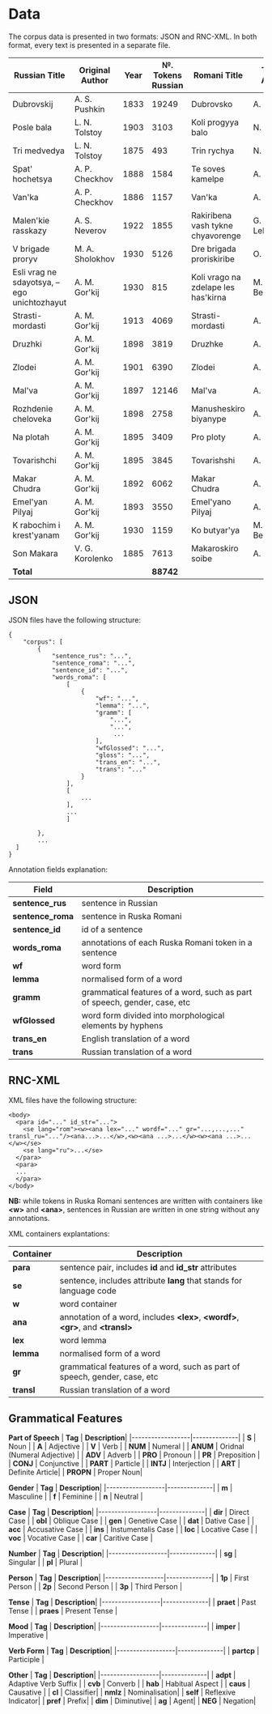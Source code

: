 # Data

The corpus data is presented in two formats: JSON and RNC-XML. In both format, every text is presented in a separate file.

| Russian Title          | Original Author     | Year | №. Tokens Russian | Romani Title              | Transl. Author | Transl. Year | №. Tokens Romani | JSON-file | RNC-XML-file |
|------------------------|---------------------|------|-------------------|---------------------------|----------------|--------------|------------------|-----------|--------------|
| Dubrovskij             | A. S. Pushkin      | 1833 | 19249             | Dubrovsko                 | A. Svetlovo    | 1936         | 19957            | `dubrovsky.json`          |      `dubrovsky.xml`        |
| Posle bala             | L. N. Tolstoy       | 1903 | 3103              | Koli progyya balo         | N. Pankovo     | 1936         | 2764             |`posle_bala.json`           |    `posle_bala.xml`           |
| Tri medvedya           |    L. N. Tolstoy                 | 1875 | 493               | Trin rychya               |  N. Pankovo               | 1937         | 497              | `tri_med.json`          |  `tri_med.xml`             |
| Spat' hochetsya        | A. P. Checkhov      | 1888 | 1584              | Te soves kamelpe          | A. Svetlovo    | 1934         | 1552             |     `spath_khoch.json`      |    `spath_khoch.xml`           |
| Van'ka                 |    A. P. Checkhov                  | 1886 | 1157              | Van'ka                    |  A. Svetlovo              | 1934         | 1241             |   `vanka.json`        |    `vanka.xml`          |
| Malen'kie rasskazy     | A. S. Neverov       | 1922 | 1855              | Rakiribena vash tykne chyavorenge | G. Lebedevo | 1930      | 1952             | `neverov.json`          |      `neverov.xml`        |
| V brigade proryv       | M. A. Sholokhov     | 1930 | 5126              | Dre brigada proriskiribe  | O. Pankovo     | 1934         | 5299             |    `brigada.json`       |        `brigada.xml`       |
| Esli vrag ne sdayotsya, – ego unichtozhayut | A. M. Gor'kij      | 1930 | 815               | Koli vrago na zdelape les has'kirna | M. Bezlyudskij | 1930   | 583              |   `vrago.json`        |   `vrago.xml`           |
| Strasti-mordasti       | A. M. Gor'kij                    | 1913 | 4069              | Strasti-mordasti          | A. Svetlovo    | 1934         | 4299             |      `strasti.json`     |      `strasti.xml`        |
| Druzhki                |    A. M. Gor'kij                 | 1898 | 3819              | Druzhke                   |       A. Svetlovo         | 1934         | 3200             |  `druzhki.json`         |    `druzhki.xml`          |
| Zlodei                 | A. M. Gor'kij                    | 1901 | 6390              | Zlodei                    |    A. Svetlovo            | 1934         | 6038             | `zlodei.json`          |     `zlodei.xml`         |
| Mal'va                 | A. M. Gor'kij                    | 1897 | 12146             | Mal'va                    |   A. Svetlovo             | 1934         | 12979            |     `malva.json`      |      `malva.xml`         |
| Rozhdenie cheloveka    | A. M. Gor'kij                    | 1898 | 2758              | Manusheskiro biyanype     |  A. Svetlovo              | 1935         | 2358             |  `birth.json`         |    `birth.xml`          |
| Na plotah              |  A. M. Gor'kij                   | 1895 | 3409              | Pro ploty                 |  A. Svetlovo              | 1936         | 3379             |  `ploty.json`         |       `ploty.xml`       |
| Tovarishchi            |  A. M. Gor'kij                   | 1895 | 3845              | Tovarishshi               |   A. Svetlovo             | 1937         | 3519             |  `tovar.json`         |     `tovar.xml`         |
| Makar Chudra           |  A. M. Gor'kij                   | 1892 | 6062              | Makar Chudra              |   A. Svetlovo             | 1932         | 3900             |   `cudra.json`        |      `cudra.xml`        |
| Emel'yan Pilyaj        | A. M. Gor'kij                    | 1893 | 3550              | Emel'yano Pilyaj          |   A. Svetlovo             | 1932         | 2829             |       `emelyan.json`    |     `emelyan.xml`          |
| K rabochim i krest'yanam | A. M. Gor'kij                  | 1930 | 1159             | Ko butyar'ya              | M. Bezlyudskij | 1930      | 1102             |  `ko_but.json`         |    `ko_but.xml`          |
| Son Makara             | V. G. Korolenko     | 1885 | 7613              | Makaroskiro soibe         | A. Svetlovo    | 1935         | 7187             |    `sleep.json`       |      `sleep.xml`         |
| **Total**              |                     |      | **88742**         |                           |                |              | **84635**        |           |              |

## JSON

JSON files have the following structure:

```
{
    "corpus": [
        {
            "sentence_rus": "...",
            "sentence_roma": "...",
            "sentence_id": "...",
            "words_roma": [
                [
                    {
                        "wf": "...",
                        "lemma": "...",
                        "gramm": [
                            "...",
                            "...",
                             ...
                        ],
                        "wfGlossed": "...",
                        "gloss": "...",
                        "trans_en": "...",
                        "trans": "..."
                    }
                ],
                [
                    ...
                ],
                ...
                ]

        },
        ...
  ]
}
```

Annotation fields explanation:

| **Field**        | **Description**                                     |
|------------------|-----------------------------------------------------|
| **sentence_rus**    | sentence in Russian                                |
| **sentence_roma**    | sentence in Ruska Romani                           |
| **sentence_id**      | id of a sentence                                    |
| **words_roma**       | annotations of each Ruska Romani token in a sentence|
| **wf**            | word form                                                    |
| **lemma**         | normalised form of a word                                    |
| **gramm**         | grammatical features of a word, such as part of speech, gender, case, etc |
| **wfGlossed**     | word form divided into morphological elements by hyphens     |
| **trans_en**      | English translation of a word                                |
| **trans**         | Russian translation of a word                                |

## RNC-XML

XML files have the following structure:

```
<body>
  <para id="..." id_str="...">
    <se lang="rom"><w><ana lex="..." wordf="..." gr="...,...,..." transl_ru="..."/><ana...>...</w>,<w><ana ...>...</w><w><ana ...>...</w></se>
    <se lang="ru">...</se>
  </para>
  <para>
  ...
  </para>
</body>
```
**NB:** while tokens in Ruska Romani sentences are written with containers like **\<w>** and **\<ana>**, sentences in Russian are written in one string without any annotations.

XML containers explantations:

| **Container**        | **Description**                                     |
|------------------|-----------------------------------------------------|
| **para**    | sentence pair, includes **id** and **id_str** attributes                                |
| **se**    | sentence, includes attribute **lang** that stands for language code                         |
| **w**      | word container                                   |
| **ana**       | annotation of a word, includes **\<lex>**, **\<wordf>**, **\<gr>**, and **\<transl>**|
| **lex**            | word lemma                                                   |
| **lemma**         | normalised form of a word                                    |
| **gr**         | grammatical features of a word, such as part of speech, gender, case, etc |
| **transl**     | Russian translation of a word     |

## Grammatical Features

**Part of Speech**
| **Tag**        | **Description**|
|------------------|--------------|
| **S**    | Noun |
| **A**    | Adjective |
| **V**    | Verb |
| **NUM**    | Numeral |
| **ANUM**    | Oridnal (Numeral Adjective) |
| **ADV**    | Adverb |
| **PRO**    | Pronoun |
| **PR**    | Preposition |
| **CONJ**    | Conjunctive |
| **PART**    | Particle |
| **INTJ**    | Interjection |
| **ART**    | Definite Article|
| **PROPN**    | Proper Noun|

**Gender**
| **Tag**        | **Description**|
|------------------|--------------|
| **m**    | Masculine |
| **f**    | Feminine |
| **n**    | Neutral |

**Case**
| **Tag**        | **Description**|
|------------------|--------------|
| **dir**    | Direct Case |
| **obl**    | Oblique Case |
| **gen**    | Genetive Case |
| **dat**    | Dative Case |
| **acc**    | Accusative Case |
| **ins**    | Instumentalis Case |
| **loc**    | Locative Case |
| **voc**    | Vocative Case |
| **car**    | Caritive Case |

**Number**
| **Tag**        | **Description**|
|------------------|--------------|
| **sg**    | Singular |
| **pl**    | Plural |

**Person**
| **Tag**        | **Description**|
|------------------|--------------|
| **1p**    | First Person |
| **2p**    | Second Person |
| **3p**    | Third Person |

**Tense**
| **Tag**        | **Description**|
|------------------|--------------|
| **praet**    | Past Tense |
| **praes**    | Present Tense |

**Mood**
| **Tag**        | **Description**|
|------------------|--------------|
| **imper**    | Imperative |

**Verb Form**
| **Tag**        | **Description**|
|------------------|--------------|
| **partcp**    | Participle |

**Other**
| **Tag**        | **Description**|
|------------------|--------------|
| **adpt**    | Adaptive Verb Suffix |
| **cvb**    | Converb |
| **hab**    | Habitual Aspect |
| **caus**    | Causative |
| **cl**    | Classifier|
| **nmlz**    | Nominalisation|
| **self**    | Reflexive Indicator|
| **pref**    | Prefix|
| **dim**    |  Diminutive|
| **ag**    |  Agent|
| **NEG**    |  Negation|
